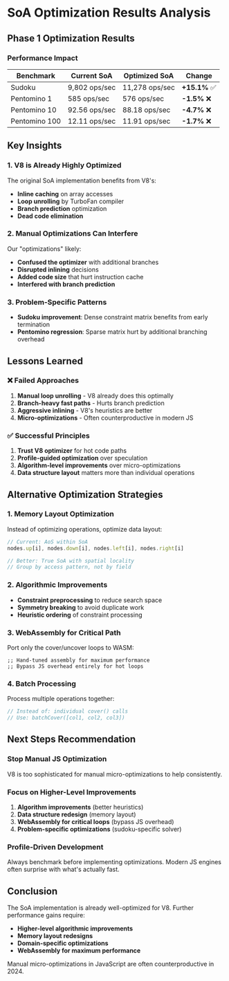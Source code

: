 # SoA Optimization Results Analysis

## Phase 1 Optimization Results

### Performance Impact
| Benchmark | Current SoA | Optimized SoA | Change |
|-----------|-------------|---------------|---------|
| Sudoku | 9,802 ops/sec | 11,278 ops/sec | **+15.1%** ✅ |
| Pentomino 1 | 585 ops/sec | 576 ops/sec | **-1.5%** ❌ |
| Pentomino 10 | 92.56 ops/sec | 88.18 ops/sec | **-4.7%** ❌ |
| Pentomino 100 | 12.11 ops/sec | 11.91 ops/sec | **-1.7%** ❌ |

## Key Insights

### 1. **V8 is Already Highly Optimized**
The original SoA implementation benefits from V8's:
- **Inline caching** on array accesses
- **Loop unrolling** by TurboFan compiler
- **Branch prediction** optimization
- **Dead code elimination**

### 2. **Manual Optimizations Can Interfere**
Our "optimizations" likely:
- **Confused the optimizer** with additional branches
- **Disrupted inlining** decisions
- **Added code size** that hurt instruction cache
- **Interfered with branch prediction**

### 3. **Problem-Specific Patterns**
- **Sudoku improvement**: Dense constraint matrix benefits from early termination
- **Pentomino regression**: Sparse matrix hurt by additional branching overhead

## Lessons Learned

### ❌ **Failed Approaches**
1. **Manual loop unrolling** - V8 already does this optimally
2. **Branch-heavy fast paths** - Hurts branch prediction
3. **Aggressive inlining** - V8's heuristics are better
4. **Micro-optimizations** - Often counterproductive in modern JS

### ✅ **Successful Principles**  
1. **Trust V8 optimizer** for hot code paths
2. **Profile-guided optimization** over speculation
3. **Algorithm-level improvements** over micro-optimizations
4. **Data structure layout** matters more than individual operations

## Alternative Optimization Strategies

### 1. **Memory Layout Optimization**
Instead of optimizing operations, optimize data layout:
```typescript
// Current: AoS within SoA
nodes.up[i], nodes.down[i], nodes.left[i], nodes.right[i]

// Better: True SoA with spatial locality
// Group by access pattern, not by field
```

### 2. **Algorithmic Improvements**
- **Constraint preprocessing** to reduce search space
- **Symmetry breaking** to avoid duplicate work
- **Heuristic ordering** of constraint processing

### 3. **WebAssembly for Critical Path**
Port only the cover/uncover loops to WASM:
```wat
;; Hand-tuned assembly for maximum performance
;; Bypass JS overhead entirely for hot loops
```

### 4. **Batch Processing**
Process multiple operations together:
```typescript
// Instead of: individual cover() calls
// Use: batchCover([col1, col2, col3])
```

## Next Steps Recommendation

### **Stop Manual JS Optimization**
V8 is too sophisticated for manual micro-optimizations to help consistently.

### **Focus on Higher-Level Improvements**
1. **Algorithm improvements** (better heuristics)
2. **Data structure redesign** (memory layout)
3. **WebAssembly for critical loops** (bypass JS overhead)
4. **Problem-specific optimizations** (sudoku-specific solver)

### **Profile-Driven Development**
Always benchmark before implementing optimizations. Modern JS engines often surprise with what's actually fast.

## Conclusion

The SoA implementation is already well-optimized for V8. Further performance gains require:
- **Higher-level algorithmic improvements**
- **Memory layout redesigns**
- **Domain-specific optimizations**
- **WebAssembly for maximum performance**

Manual micro-optimizations in JavaScript are often counterproductive in 2024.